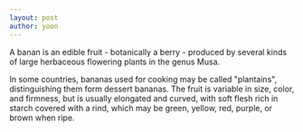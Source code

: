 ```yaml
---
layout: post
author: yoon
---
```

A banan is an edible fruit - botanically a berry - produced by several kinds of large herbaceous flowering plants in the genus Musa.

In some countries, bananas used for cooking may be called "plantains", distinguishing them form dessert bananas. The fruit is variable in size, color, and firmness, but is usually elongated and curved, with soft flesh rich in starch covered with a rind, which may be green, yellow, red, purple, or brown when ripe.
